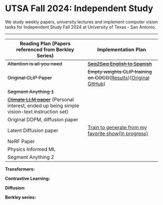 # UTSA Fall 2024: Independent Study
We study weekly papers, university lectures and 
implement computer vision tasks for Independent Study 
Fall 2024 at University of Texas - San Antonio.

---
| **Reading Plan (Papers referenced from Berkley Series)**                                                                                  | **Implementation Plan** |
|---------------------------------------------------------------------------------------------------|--------------------------|
| ~~Attention is all you need~~                                                                      |~~[Seq2Seq English to Spanish](http://bit.ly/3AaCknS)~~|
| ~~Original CLIP Paper~~                                                                            |~~Empty weights CLIP training on COCO~~([Results](https://bit.ly/4hhcLC1))([Original GitHub](https://bit.ly/3BW4OSP))     |
| ~~Segment Anything 1~~                                                                             |                          |
| ~~[Climate LLM paper](https://arxiv.org/abs/2409.19058)~~ (Personal interest, ended up being simple vision-text instruction set) |                          |
| Original DDPM, diffusion paper                                                                     |                          |
| Latent Diffusion paper                                                                             |[Train to generate from my favorite show(In progress)](https://bit.ly/4dZqJWi)|
| NeRF Paper                                                                                         |                          |
| Physics Informed ML                                                                                |                          |
| Segment Anything 2                                                                                 |                          |


**Transformers:**

**Contrastive Learning:**

**Diffusion:**

**Berkley series:**
